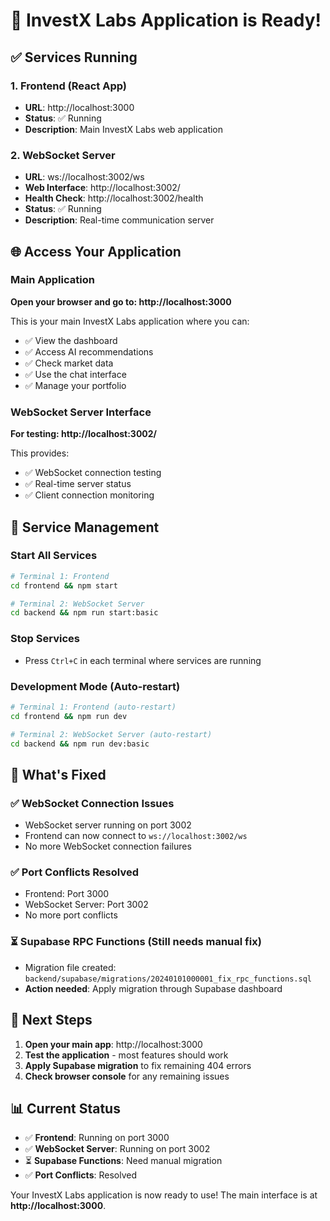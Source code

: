 # 🎉 InvestX Labs Application is Ready!

## ✅ Services Running

### 1. **Frontend (React App)**
- **URL**: http://localhost:3000
- **Status**: ✅ Running
- **Description**: Main InvestX Labs web application

### 2. **WebSocket Server**
- **URL**: ws://localhost:3002/ws
- **Web Interface**: http://localhost:3002/
- **Health Check**: http://localhost:3002/health
- **Status**: ✅ Running
- **Description**: Real-time communication server

## 🌐 Access Your Application

### **Main Application**
**Open your browser and go to: http://localhost:3000**

This is your main InvestX Labs application where you can:
- ✅ View the dashboard
- ✅ Access AI recommendations
- ✅ Check market data
- ✅ Use the chat interface
- ✅ Manage your portfolio

### **WebSocket Server Interface**
**For testing: http://localhost:3002/**

This provides:
- ✅ WebSocket connection testing
- ✅ Real-time server status
- ✅ Client connection monitoring

## 🔧 Service Management

### **Start All Services**
```bash
# Terminal 1: Frontend
cd frontend && npm start

# Terminal 2: WebSocket Server
cd backend && npm run start:basic
```

### **Stop Services**
- Press `Ctrl+C` in each terminal where services are running

### **Development Mode (Auto-restart)**
```bash
# Terminal 1: Frontend (auto-restart)
cd frontend && npm run dev

# Terminal 2: WebSocket Server (auto-restart)
cd backend && npm run dev:basic
```

## 🎯 What's Fixed

### ✅ **WebSocket Connection Issues**
- WebSocket server running on port 3002
- Frontend can now connect to `ws://localhost:3002/ws`
- No more WebSocket connection failures

### ✅ **Port Conflicts Resolved**
- Frontend: Port 3000
- WebSocket Server: Port 3002
- No more port conflicts

### ⏳ **Supabase RPC Functions** (Still needs manual fix)
- Migration file created: `backend/supabase/migrations/20240101000001_fix_rpc_functions.sql`
- **Action needed**: Apply migration through Supabase dashboard

## 🚀 Next Steps

1. **Open your main app**: http://localhost:3000
2. **Test the application** - most features should work
3. **Apply Supabase migration** to fix remaining 404 errors
4. **Check browser console** for any remaining issues

## 📊 Current Status

- ✅ **Frontend**: Running on port 3000
- ✅ **WebSocket Server**: Running on port 3002
- ⏳ **Supabase Functions**: Need manual migration
- ✅ **Port Conflicts**: Resolved

Your InvestX Labs application is now ready to use! The main interface is at **http://localhost:3000**.
